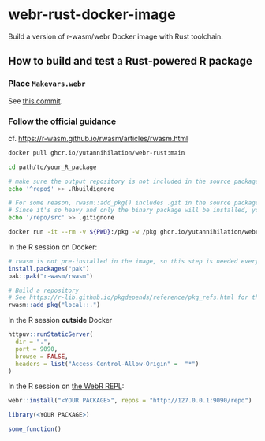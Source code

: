 # webr-rust-docker-image

Build a version of r-wasm/webr Docker image with Rust toolchain.

## How to build and test a Rust-powered R package

### Place `Makevars.webr`

See [this commit](https://github.com/georgestagg/hellorust-wasm/commit/7383d37ee1c28fc3a86cd941aafc9ac563978c20).

### Follow the official guidance

cf. <https://r-wasm.github.io/rwasm/articles/rwasm.html>

```sh
docker pull ghcr.io/yutannihilation/webr-rust:main

cd path/to/your_R_package

# make sure the output repository is not included in the source package
echo '^repo$' >> .Rbuildignore

# For some reason, rwasm::add_pkg() includes .git in the source package in this case (possibly a bug?).
# Since it's so heavy and only the binary package will be installed, you should probably avoid commiting it.
echo '/repo/src' >> .gitignore

docker run -it --rm -v ${PWD}:/pkg -w /pkg ghcr.io/yutannihilation/webr-rust:main R
```

In the R session on Docker:

```r
# rwasm is not pre-installed in the image, so this step is needed everytime
install.packages("pak")
pak::pak("r-wasm/rwasm")

# Build a repository
# See https://r-lib.github.io/pkgdepends/reference/pkg_refs.html for the "local::" notation
rwasm::add_pkg("local::.")
```

In the R session **outside** Docker

```r
httpuv::runStaticServer(
  dir = ".",
  port = 9090,
  browse = FALSE,
  headers = list("Access-Control-Allow-Origin" =  "*")
)
```

In the R session on [the WebR REPL](https://webr.r-wasm.org/latest/):

```r
webr::install("<YOUR PACKAGE>", repos = "http://127.0.0.1:9090/repo")

library(<YOUR PACKAGE>)

some_function()
```
